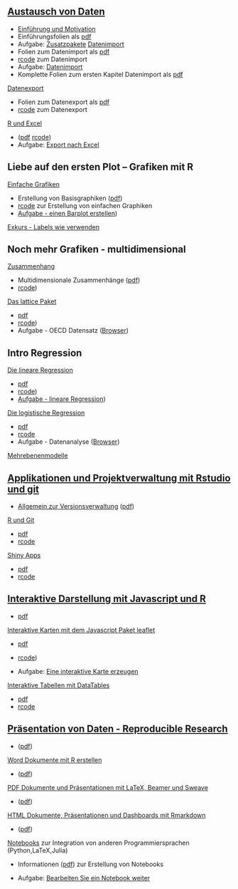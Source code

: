 [Austausch von Daten](https://github.com/Japhilko/RInterfaces/blob/master/slides/RInterfaces_all2g_1.md)
--------------------------------------------------------------------------------------------------------

-   [Einführung und
    Motivation](https://japhilko.github.io/RSocialScience/intro/)
-   Einführungsfolien als
    [pdf](https://github.com/Japhilko/RInterfaces/blob/master/slides/Intro.pdf)
-   Aufgabe:
    [Zusatzpakete](https://github.com/Japhilko/RInterfaces/blob/master/tutorial/Aufgabe_Zusatzpakete.md)
    [Datenimport](https://github.com/Japhilko/RInterfaces/blob/master/slides/Datenimport.md)
-   Folien zum Datenimport als
    [pdf](https://github.com/Japhilko/RInterfaces/blob/master/slides/Datenimport.pdf)  
-   [rcode](https://github.com/Japhilko/RInterfaces/blob/master/slides/Datenimport.R)
    zum Datenimport
-   Aufgabe: [Datenimport](tutorial/Aufgabe_Datenimport.md)
-   Komplette Folien zum ersten Kapitel Datenimport als
    [pdf](https://github.com/Japhilko/RInterfaces/blob/master/slides/RInterfaces_all2g_1.pdf)

[Datenexport](slides/Datenexport.md)

-   Folien zum Datenexport als [pdf](slides/Datenexport.pdf)  
-   [rcode](slides/Datenexport.R) zum Datenexport

[R und Excel](slides/Rexcel.md)

-   ([pdf](slides/Rexcel.pdf) [rcode](slides/Rexcel.R))
-   Aufgabe: [Export nach Excel](tutorial/Aufgabe_Export2Excel.md)

Liebe auf den ersten Plot – Grafiken mit R
------------------------------------------

[Einfache
Grafiken](https://github.com/Japhilko/IntroR/blob/master/2017/slides/EinfacheGrafiken.md)

-   Erstellung von Basisgraphiken ([pdf](slides/EinfacheGrafiken.pdf))
-   [rcode](rcode/EinfacheGrafiken.R) zur Erstellung von einfachen
    Graphiken
-   [Aufgabe - einen Barplot
    erstellen](https://github.com/Japhilko/IntroR/blob/master/2017/tutorial/Aufgabe_Barplot.md))

[Exkurs - Labels wie verwenden]()

Noch mehr Grafiken - multidimensional
-------------------------------------

[Zusammenhang](https://github.com/Japhilko/IntroR/blob/master/2017/slides/Multidimensional.md)

-   Multidimensionale Zusammenhänge ([pdf](slides/Multidimensional.pdf))
-   [rcode](rcode/Multidimensional.R))

[Das lattice
Paket](https://github.com/Japhilko/IntroR/blob/master/2017/slides/LatticePaket.md)

-   [pdf](slides/LatticePaket.pdf)  
-   [rcode](rcode/LatticePaket.R))
-   Aufgabe - OECD Datensatz
    ([Browser](https://github.com/Japhilko/IntroR/blob/master/2017/slides/Aufgabe_OECDdata.md))

Intro Regression
----------------

[Die lineare
Regression](https://github.com/Japhilko/IntroR/blob/master/2017/slides/LineareRegression.md)

-   [pdf](https://github.com/Japhilko/IntroR/blob/master/2017/slides/LineareRegression.pdf)  
-   [rcode](https://github.com/Japhilko/IntroR/blob/master/2017/rcode/LineareRegression.R))
-   [Aufgabe - lineare
    Regression](https://github.com/Japhilko/IntroR/blob/master/2017/tutorial/Aufgabe_LineareRegression.md))

[Die logistische
Regression](https://github.com/Japhilko/IntroR/blob/master/2017/slides/logistischeRegression.md)

-   [pdf](https://github.com/Japhilko/IntroR/blob/master/2017/slides/logistischeRegression.pdf)  
-   [rcode](https://github.com/Japhilko/IntroR/blob/master/2017/rcode/logistischeRegression.R)
-   Aufgabe - Datenanalyse
    ([Browser](https://github.com/Japhilko/IntroR/blob/master/2017/tutorial/Aufgabe_Datenanalyse.md))

[Mehrebenenmodelle](slides/multilevel.html)

[Applikationen und Projektverwaltung mit Rstudio und git](https://github.com/Japhilko/RInterfaces/blob/master/slides/RInterfaces_all2g_5.md)
--------------------------------------------------------------------------------------------------------------------------------------------

-   [Allgemein zur Versionsverwaltung](slides/Versionsverwaltung.md)
    ([pdf](slides/Versionsverwaltung.pdf))

[R und Git](slides/Rgit.md)

-   [pdf](slides/Rgit.pdf)  
-   [rcode](rcode/Rgit.R)

[Shiny Apps](slides/shiny.md)

-   [pdf](slides/shiny.pdf)  
-   [rcode](rcode/shiny.R)

[Interaktive Darstellung mit Javascript und R](https://github.com/Japhilko/RInterfaces/blob/master/slides/RInterfaces_all2g_3.md)
---------------------------------------------------------------------------------------------------------------------------------

-   [pdf](slides/RInterfaces_all2g_3.pdf)

[Interaktive Karten mit dem Javascript Paket
leaflet](https://github.com/Japhilko/RInterfaces/blob/master/slides/leaflet.md)

-   [pdf](slides/leaflet.pdf)  
-   [rcode](rcode/leaflet.R))

-   Aufgabe: [Eine interaktive Karte
    erzeugen](tutorial/Aufgabe_leaflet.md)

[Interaktive Tabellen mit
DataTables](https://github.com/Japhilko/RInterfaces/blob/master/slides/DataTables.md)

-   [pdf](slides/DataTables.pdf)  
-   [rcode](rcode/DataTables.R)

[Präsentation von Daten - Reproducible Research](https://github.com/Japhilko/RInterfaces/blob/master/slides/RInterfaces_all2g_2.md)
-----------------------------------------------------------------------------------------------------------------------------------

-   ([pdf](slides/RInterfaces_all2g_2.pdf))

[Word Dokumente mit R erstellen](slides/R2word.md)

-   ([pdf](slides/R2word.pdf))

[PDF Dokumente und Präsentationen mit LaTeX, Beamer und
Sweave](slides/R2pdf.md)

-   ([pdf](slides/R2pdf.pdf))

[HTML Dokumente, Präsentationen und Dashboards mit
Rmarkdown](slides/Rmarkdown.md)

-   ([pdf](slides/Rmarkdown.pdf))

[Notebooks](slides/Notebooks.md) zur Integration von anderen
Programmiersprachen (Python,LaTeX,Julia)

-   Informationen ([pdf](slides/Notebooks.pdf)) zur Erstellung von
    Notebooks

-   Aufgabe: [Bearbeiten Sie ein Notebook
    weiter](tutorial/Aufgabe_Notebook.md)
